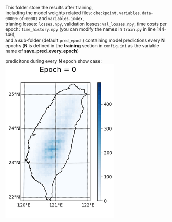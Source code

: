 This folder store the results after training, </br>
including the model weights related files: `checkpoint`, `variables.data-00000-of-00001` and `variables.index`, </br>
trianing losses: `losses.npy`, validation losses: `val_losses.npy`, time costs per epoch: `time_history.npy` (you can modify the names in `train.py` in line 144-146), </br>
and a sub-folder (default:`pred_epoch`) containing model predictions every **N** epochs (**N** is defined in the **training** section in `config.ini` as the variable name of **save_pred_every_epoch**) </br>

predicitons during every **N** epoch show case: </br>
![image](https://github.com/AugChiang/Climate-downscaling/blob/main/results/pred_epoch/x5gradcam_20120612.gif)
